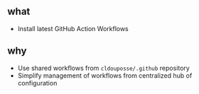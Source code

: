 ## what

- Install latest GitHub Action Workflows

## why

- Use shared workflows from `cldouposse/.github` repository
- Simplify management of workflows from centralized hub of configuration
